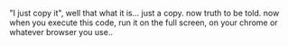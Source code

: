 "I just copy it", well that what it is... just a copy. now truth to be told. now when you execute this code, run it on the full screen, on your chrome or whatever browser you use..
